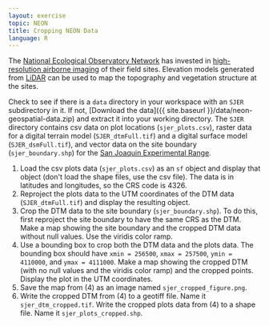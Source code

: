 ```yaml
---
layout: exercise
topic: NEON
title: Cropping NEON Data
language: R
---
```


The [National Ecological Observatory Network](http://www.neonscience.org) has invested in [high-resolution airborne imaging](http://www.neonscience.org/data-resources/get-data/airborne-data) of their field sites. 
Elevation models generated from [LiDAR](http://neondataskills.org/self-paced-tutorial/1_About-LiDAR-Data-Light-Detection-and-Ranging_Activity1/) can be used to map the topography and vegetation structure at the sites.

Check to see if there is a `data` directory in your workspace with an `SJER` subdirectory in it.
If not, [Download the data]({{ site.baseurl }}/data/neon-geospatial-data.zip) and extract it into your working directory.
The `SJER` directory contains csv data on plot locations (`sjer_plots.csv`), raster data for a digital terrain model (`SJER_dtmFull.tif`) and a digital surface model (`SJER_dsmFull.tif`), and vector data on the site boundary (`sjer_boundary.shp`) for the [San Joaquin Experimental Range](http://www.fs.fed.us/psw/ef/san_joaquin/). 

1. Load the csv plots data (`sjer_plots.csv`) as an `sf` object and display that object (don't load the shape files, use the csv file). The data is in latitudes and longitudes, so the CRS code is 4326.
2. Reproject the plots data to the UTM coordinates of the DTM data (`SJER_dtmFull.tif`) and display the resulting object.
3. Crop the DTM data to the site boundary (`sjer_boundary.shp`). To do this, first reproject the site boundary to have the same CRS as the DTM. Make a map showing the site boundary and the cropped DTM data without null values. Use the viridis color ramp.
4. Use a bounding box to crop both the DTM data and the plots data. The bounding box should have `xmin = 256500`, `xmax = 257500`, `ymin = 4110000`, and `ymax = 4111000`. Make a map showing the cropped DTM (with no null values and the viridis color ramp) and the cropped points. Display the plot in the UTM coordinates.
5. Save the map from (4) as an image named `sjer_cropped_figure.png`.
6. Write the cropped DTM from (4) to a geotiff file. Name it `sjer_dtm_cropped.tif`. Write the cropped plots data from (4) to a shape file. Name it `sjer_plots_cropped.shp`.
